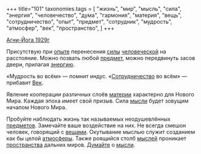 +++
title="101"
taxonomies.tags = [
 "жизнь",
 "мир",
 "мысль",
 "сила",
 "энергия",
 "человечество",
 "дума",
 "гармония",
 "материя",
 "вещь",
 "сотрудничество",
 "опыт",
 "предмет",
 "сотрудник",
 "мудрость",
 "атмосфер",
 "век",
 "пространство",
]
+++

[Агни-Йога 1929г](/agni/1929)

Присутствую при [опыте](/tags/опыт) перенесения [силы](/tags/сила) [человеческой](/tags/человечество) на расстояние. Можно позвать любой [предмет](/tags/предмет), можно передвинуть засов двери, прилагая [энергию](/tags/предмет).   

«Мудрость во всём» — помнит индус. «[Сотрудничество](/tags/сотрудничество) во всём» — прибавит [Век](/tags/сотрудник).   

Явление кооперации различных слоёв [материи](/tags/материя) характерно для Нового Мира. Каждая эпоха имеет свой призыв. Сила [мысли](/tags/мысль) будет зовущим началом Нового Мира.   

Пробуйте наблюдать жизнь так называемых неодушевлённых [предметов](/tags/предмет). Замечайте ваше воздействие на них. Не всегда смешон человек, говорящий с [вещами](/tags/вещь). Окутывание мыслью служит созданием как бы целой [атмосферы](/tags/атмосфер). Также роящийся столб [мыслей](/tags/мысль) проникает [пространства](/tags/пространство) дальних миров. [Думайте](/tags/дума) о [мысли](/tags/мысль).